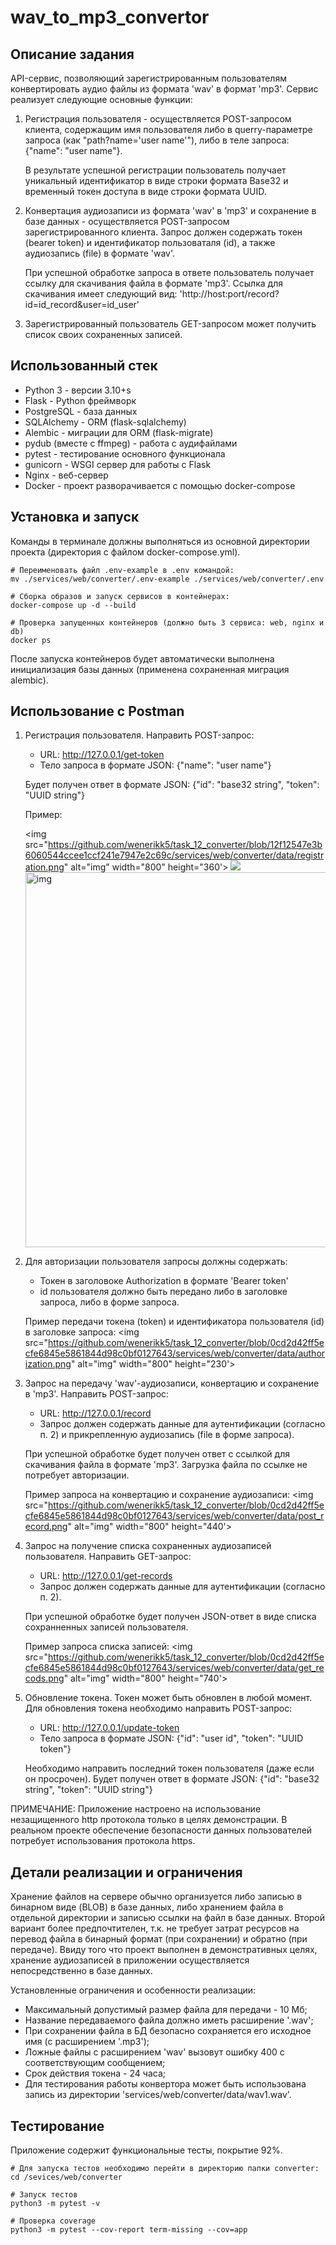 # wav_to_mp3_convertor

## Описание задания

API-сервис, позволяющий зарегистрированным пользователям конвертировать аудио файлы из формата 'wav' в формат 'mp3'. Сервис реализует следующие основные функции:
1. Регистрация пользователя - осуществляется POST-запросом клиента, содержащим имя пользователя либо в querry-параметре запроса (как "path?name='user name'"), либо в теле запроса: {"name": "user name"}.

    В результате успешной регистрации пользователь получает уникальный идентификатор в виде строки формата Base32 и временный токен доступа в виде строки формата UUID.

2. Конвертация аудиозаписи из формата 'wav' в 'mp3' и сохранение в базе данных - осуществляется POST-запросом зарегистрированного клиента. Запрос должен содержать токен (bearer token) и идентификатор пользоваталя (id), а также аудиозапись (file) в формате 'wav'.

    При успешной обработке запроса в ответе пользователь получает ссылку для скачивания файла в формате 'mp3'. Ссылка для скачивания имеет следующий вид:
    'http://host:port/record?id=id_record&user=id_user'

3. Зарегистрированный пользователь GET-запросом может получить список своих сохраненных записей.

##  Использованный стек

- Python 3 - версии 3.10+s
- Flask - Python фреймворк
- PostgreSQL - база данных
- SQLAlchemy - ORM (flask-sqlalchemy)
- Alembic - миграции для ORM (flask-migrate)
- pydub (вместе с ffmpeg) - работа с аудифайлами
- pytest - тестирование основного функционала
- gunicorn - WSGI сервер для работы с Flask
- Nginx - веб-сервер
- Docker - проект разворачивается с помощью docker-compose

##  Установка и запуск

Команды в терминале должны выполняться из основной директории проекта (директория с файлом docker-compose.yml). 

```
# Переименовать файл .env-example в .env командой:
mv ./services/web/converter/.env-example ./services/web/converter/.env

# Сборка образов и запуск сервисов в контейнерах:
docker-compose up -d --build

# Проверка запущенных контейнеров (должно быть 3 сервиса: web, nginx и db)
docker ps
```

После запуска контейнеров будет автоматически выполнена инициализация базы данных (применена сохраненная миграция alembic).

## Использование с Postman

1. Регистрация пользователя. 
    Направить POST-запрос:
    - URL:  http://127.0.0.1/get-token
    - Тело запроса в формате JSON:  {"name": "user name"}
    
    Будет получен ответ в формате JSON:  {"id": "base32 string", "token": "UUID string"}

    Пример:

    <img src="https://github.com/wenerikk5/task_12_converter/blob/12f12547e3b6060544ccee1ccf241e7947e2c69c/services/web/converter/data/registration.png" alt="img" width="800" height="360'>
    <img src="https://github.com/wenerikk5/task_12_converter/blob/12f12547e3b6060544ccee1ccf241e7947e2c69c/services/web/converter/data/registration.png">
    <img src="https://github.com/wenerikk5/dev_rooms_Flask/blob/7ff2b002b5f95f879b31ba863e07e3038a14e7b3/rooms/static/uploads/base/Preview.png" alt="img" width="800" height='600'>

2. Для авторизации пользователя запросы должны содержать:
    - Токен в заголовоке Authorization в формате 'Bearer token'
    - id пользователя должно быть передано либо в заголовке запроса, либо в форме запроса.

    Пример передачи токена (token) и идентификатора пользователя (id) в заголовке запроса:
    <img src="https://github.com/wenerikk5/task_12_converter/blob/0cd2d42ff5ecfe6845e5861844d98c0bf0127643/services/web/converter/data/authorization.png" alt="img" width="800" height="230'>


3. Запрос на передачу 'wav'-аудиозаписи, конвертацию и сохранение в 'mp3'.
    Направить POST-запрос:
    - URL:  http://127.0.0.1/record
    - Запрос должен содержать данные для аутентификации (согласно п. 2) и прикрепленную аудиозапись (file в форме запроса).
    
    При успешной обработке будет получен ответ с ссылкой для скачивания файла в формате 'mp3'. Загрузка файла по ссылке не потребует авторизации.

    Пример запроса на конвертацию и сохранение аудиозаписи:
    <img src="https://github.com/wenerikk5/task_12_converter/blob/0cd2d42ff5ecfe6845e5861844d98c0bf0127643/services/web/converter/data/post_record.png" alt="img" width="800" height="440'>

4. Запрос на получение списка сохраненных аудиозаписей пользователя.
    Направить GET-запрос:
    - URL:  http://127.0.0.1/get-records
    - Запрос должен содержать данные для аутентификации (согласно п. 2).

    При успешной обработке будет получен JSON-ответ в виде списка сохранненных записей пользователя.

    Пример запроса списка записей:
    <img src="https://github.com/wenerikk5/task_12_converter/blob/0cd2d42ff5ecfe6845e5861844d98c0bf0127643/services/web/converter/data/get_recods.png" alt="img" width="800" height="740'>

5. Обновление токена. 
    Токен может быть обновлен в любой момент. Для обновления токена необходимо направить POST-запрос:
    - URL:  http://127.0.0.1/update-token
    - Тело запроса в формате JSON: {"id": "user id", "token": "UUID token"}

    Необходимо направить последний токен пользователя (даже если он просрочен). 
    Будет получен ответ в формате JSON: {"id": "base32 string", "token": "UUID string"}

ПРИМЕЧАНИЕ:
Приложение настроено на использование незащищенного http протокола только в целях демонстрации. В реальном проекте обеспечение безопасности данных пользователей потребует использования протокола https.


## Детали реализации и ограничения

Хранение файлов на сервере обычно организуется либо записью в бинарном виде (BLOB) в базе данных, либо хранением файла в отдельной директории и записью ссылки на файл в базе данных. Второй вариант более предпочтителен, т.к. не требует затрат ресурсов на перевод файла в бинарный формат (при сохранении) и обратно (при передаче). Ввиду того что проект выполнен в демонстративных целях, хранение аудиозаписей в приложении осуществляется непосредственно в базе данных.

Установленные ограничения и особенности реализации:
- Максимальный допустимый размер файла для передачи - 10 Мб;
- Название передаваемого файла должно иметь расширение '.wav';
- При сохранении файла в БД безопасно сохраняется его исходное имя (с расширением '.mp3');
- Ложные файлы с расширением 'wav' вызовут ошибку 400 с соответствующим сообщением;
- Срок действия токена - 24 часа;
- Для тестирования работы конвертора может быть использована запись из директории 'services/web/converter/data/wav1.wav'.


## Тестирование

Приложение содержит функциональные тесты, покрытие 92%.
```
# Для запуска тестов необходимо перейти в директорию папки converter:
cd /sevices/web/converter

# Запуск тестов
python3 -m pytest -v

# Проверка coverage
python3 -m pytest --cov-report term-missing --cov=app
```
